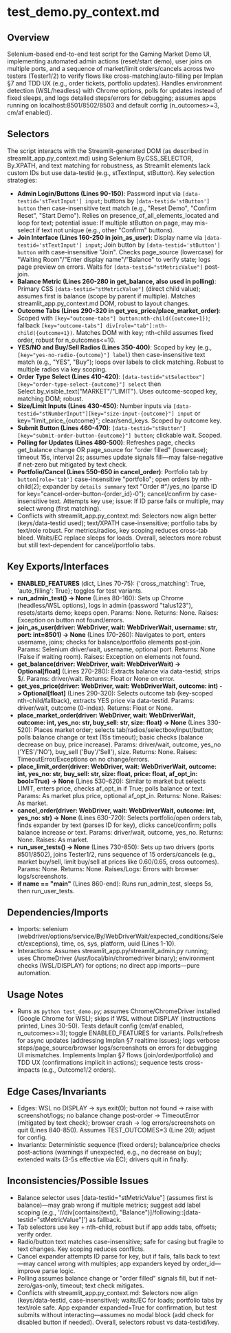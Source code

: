 # test_demo.py_context.md

## Overview
Selenium-based end-to-end test script for the Gaming Market Demo UI, implementing automated admin actions (reset/start demo), user joins on multiple ports, and a sequence of market/limit orders/cancels across two testers (Tester1/2) to verify flows like cross-matching/auto-filling per Implan §7 and TDD UX (e.g., order tickets, portfolio updates). Handles environment detection (WSL/headless) with Chrome options, polls for updates instead of fixed sleeps, and logs detailed steps/errors for debugging; assumes apps running on localhost:8501/8502/8503 and default config (n_outcomes>=3, cm/af enabled).

## Selectors
The script interacts with the Streamlit-generated DOM (as described in streamlit_app.py_context.md) using Selenium By.CSS_SELECTOR, By.XPATH, and text matching for robustness, as Streamlit elements lack custom IDs but use data-testid (e.g., stTextInput, stButton). Key selection strategies:

- **Admin Login/Buttons (Lines 90-150)**: Password input via `[data-testid='stTextInput'] input`; buttons by `[data-testid='stButton'] button` then case-insensitive text match (e.g., "Reset Demo", "Confirm Reset", "Start Demo"). Relies on presence_of_all_elements_located and loop for text; potential issue: If multiple stButton on page, may mis-select if text not unique (e.g., other "Confirm" buttons).
- **Join Interface (Lines 160-250 in join_as_user)**: Display name via `[data-testid='stTextInput'] input`; Join button by `[data-testid='stButton'] button` with case-insensitive "Join". Checks page_source (lowercase) for "Waiting Room"/"Enter display name"/"Balance" to verify state; logs page preview on errors. Waits for `[data-testid="stMetricValue"]` post-join.
- **Balance Metric (Lines 260-280 in get_balance, also used in polling)**: Primary CSS `[data-testid="stMetricValue"]` (direct child value); assumes first is balance (scope by parent if multiple). Matches streamlit_app.py_context.md DOM, robust to layout changes.
- **Outcome Tabs (Lines 290-320 in get_yes_price/place_market_order)**: Scoped with `[key="outcome-tabs"] button:nth-child({outcome+1})`; fallback `[key="outcome-tabs"] div[role="tab"]:nth-child({outcome+1})`. Matches DOM with key; nth-child assumes fixed order, robust for n_outcomes<=10.
- **YES/NO and Buy/Sell Radios (Lines 350-400)**: Scoped by key (e.g., `[key="yes-no-radio-{outcome}"] label`) then case-insensitive text match (e.g., "YES", "Buy"); loops over labels to click matching. Robust to multiple radios via key scoping.
- **Order Type Select (Lines 410-420)**: `[data-testid="stSelectbox"][key="order-type-select-{outcome}"] select` then Select.by_visible_text("MARKET"/"LIMIT"). Uses outcome-scoped key, matching DOM; robust.
- **Size/Limit Inputs (Lines 430-450)**: Number inputs via `[data-testid="stNumberInput"][key="size-input-{outcome}"] input` or key="limit_price_{outcome}"; clear/send_keys. Scoped by outcome key.
- **Submit Button (Lines 460-470)**: `[data-testid="stButton"][key="submit-order-button-{outcome}"] button`; clickable wait. Scoped.
- **Polling for Updates (Lines 480-500)**: Refreshes page, checks get_balance change OR page_source for "order filled" (lowercase); timeout 15s, interval 2s; assumes update signals fill—may false-negative if net-zero but mitigated by text check.
- **Portfolio/Cancel (Lines 550-650 in cancel_order)**: Portfolio tab by `button[role='tab']` case-insensitive "portfolio"; open orders by nth-child(2); expander by `details summary` text "Order #"/yes_no (parse ID for key="cancel-order-button-{order_id}-0"); cancel/confirm by case-insensitive text. Attempts key use; issue: If ID parse fails or multiple, may select wrong (first matching).
- Conflicts with streamlit_app.py_context.md: Selectors now align better (keys/data-testid used); text/XPATH case-insensitive; portfolio tabs by text/role robust. For metrics/radios, key scoping reduces cross-tab bleed. Waits/EC replace sleeps for loads. Overall, selectors more robust but still text-dependent for cancel/portfolio tabs.

## Key Exports/Interfaces
- **ENABLED_FEATURES** (dict, Lines 70-75): {'cross_matching': True, 'auto_filling': True}; toggles for test variants.
- **run_admin_test() -> None** (Lines 80-160): Sets up Chrome (headless/WSL options), logs in admin (password "talus123"), resets/starts demo; keeps open. Params: None. Returns: None. Raises: Exception on button not found/errors.
- **join_as_user(driver: WebDriver, wait: WebDriverWait, username: str, port: int=8501) -> None** (Lines 170-260): Navigates to port, enters username, joins; checks for balance/portfolio elements post-join. Params: Selenium driver/wait, username, optional port. Returns: None (False if waiting room). Raises: Exception on elements not found.
- **get_balance(driver: WebDriver, wait: WebDriverWait) -> Optional[float]** (Lines 270-280): Extracts balance via data-testid; strips $/. Params: driver/wait. Returns: Float or None on error.
- **get_yes_price(driver: WebDriver, wait: WebDriverWait, outcome: int) -> Optional[float]** (Lines 290-320): Selects outcome tab (key-scoped nth-child/fallback), extracts YES price via data-testid. Params: driver/wait, outcome (0-index). Returns: Float or None.
- **place_market_order(driver: WebDriver, wait: WebDriverWait, outcome: int, yes_no: str, buy_sell: str, size: float) -> None** (Lines 330-520): Places market order; selects tab/radios/selectbox/input/button; polls balance change or text (15s timeout); basic checks (balance decrease on buy, price increase). Params: driver/wait, outcome, yes_no ('YES'/'NO'), buy_sell ('Buy'/'Sell'), size. Returns: None. Raises: TimeoutError/Exceptions on no change/errors.
- **place_limit_order(driver: WebDriver, wait: WebDriverWait, outcome: int, yes_no: str, buy_sell: str, size: float, price: float, af_opt_in: bool=True) -> None** (Lines 530-620): Similar to market but selects LIMIT, enters price, checks af_opt_in if True; polls balance or text. Params: As market plus price, optional af_opt_in. Returns: None. Raises: As market.
- **cancel_order(driver: WebDriver, wait: WebDriverWait, outcome: int, yes_no: str) -> None** (Lines 630-720): Selects portfolio/open orders tab, finds expander by text (parses ID for key), clicks cancel/confirm; polls balance increase or text. Params: driver/wait, outcome, yes_no. Returns: None. Raises: As market.
- **run_user_tests() -> None** (Lines 730-850): Sets up two drivers (ports 8501/8502), joins Tester1/2, runs sequence of 15 orders/cancels (e.g., market buy/sell, limit buy/sell at prices like 0.60/0.65, cross outcomes). Params: None. Returns: None. Raises/Logs: Errors with browser logs/screenshots.
- **if __name__ == "__main__"** (Lines 860-end): Runs run_admin_test, sleeps 5s, then run_user_tests.

## Dependencies/Imports
- Imports: selenium (webdriver/options/service/By/WebDriverWait/expected_conditions/Select/exceptions), time, os, sys, platform, uuid (Lines 1-10).
- Interactions: Assumes streamlit_app.py/streamlit_admin.py running; uses ChromeDriver (/usr/local/bin/chromedriver binary); environment checks (WSL/DISPLAY) for options; no direct app imports—pure automation.

## Usage Notes
- Runs as `python test_demo.py`; assumes Chrome/ChromeDriver installed (Google Chrome for WSL); skips if WSL without DISPLAY (instructions printed, Lines 30-50). Tests default config (cm/af enabled, n_outcomes>=3); toggle ENABLED_FEATURES for variants. Polls/refresh for async updates (addressing Implan §7 realtime issues); logs verbose steps/page_source/browser logs/screenshots on errors for debugging UI mismatches. Implements Implan §7 flows (join/order/portfolio) and TDD UX (confirmations implicit in actions); sequence tests cross-impacts (e.g., Outcome1/2 orders).

## Edge Cases/Invariants
- Edges: WSL no DISPLAY → sys.exit(0); button not found → raise with screenshot/logs; no balance change post-order → TimeoutError (mitigated by text check); browser crash → log errors/screenshots on quit (Lines 840-850). Assumes TEST_OUTCOMES=3 (Line 20); adjust for config.
- Invariants: Deterministic sequence (fixed orders); balance/price checks post-actions (warnings if unexpected, e.g., no decrease on buy); extended waits (3-5s effective via EC); drivers quit in finally.

## Inconsistencies/Possible Issues
- Balance selector uses [data-testid="stMetricValue"] (assumes first is balance)—may grab wrong if multiple metrics; suggest add label scoping (e.g., '//div[contains(text(), "Balance")]/following::[data-testid="stMetricValue"]') as fallback.
- Tab selectors use key + nth-child, robust but if app adds tabs, offsets; verify order.
- Radio/button text matches case-insensitive; safe for casing but fragile to text changes. Key scoping reduces conflicts.
- Cancel expander attempts ID parse for key, but if fails, falls back to text—may cancel wrong with multiples; app expanders keyed by order_id—improve parse logic.
- Polling assumes balance change or "order filled" signals fill, but if net-zero/gas-only, timeout; text check mitigates.
- Conflicts with streamlit_app.py_context.md: Selectors now align (keys/data-testid, case-insensitive); waits/EC for loads; portfolio tabs by text/role safe. App expander expanded=True for confirmation, but test submits without interacting—assumes no modal block (add check for disabled button if needed). Overall, selectors robust vs data-testid/key.